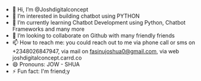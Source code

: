 - 👋 Hi, I’m @Joshdigitalconcept
- 👀 I’m interested in building chatbot using PYTHON
- 🌱 I’m currently learning Chatbot Development using Python, Chatbot Frameworks and many more
- 💞️ I’m looking to collaborate on Github with many friendly friends
- 📫 How to reach me: you could reach out to me via phone call or sms on +2348026847947, via mail on fasinujoshua0@gmail.com, via web joshdigitalconcept.carrd.co
- 😄 Pronouns: JOW - SHUA
- ⚡ Fun fact: I'm friend;y

<!---
Joshdigitalconcept/Joshdigitalconcept is a ✨ special ✨ repository because its `README.md` (this file) appears on your GitHub profile.
You can click the Preview link to take a look at your changes.
--->
